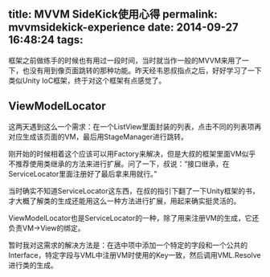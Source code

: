 title: MVVM SideKick使用心得
permalink: mvvmsidekick-experience
date: 2014-09-27 16:48:24
tags:
---

框架之前做练手的时候也有用过一段时间，当时就当作一般的MVVM来用了一下，也没有用到像页面跳转的那种功能。昨天经韦恩叔指点之后，好好学习了一下类似Unity IoC框架，终于对这个框架有点感觉了。

## ViewModelLocator

这两天遇到这么一个需求：在一个ListView里面封装的列表，点击不同的列表项再对应生成该页面的VM，最后用StageManager进行跳转。

刚开始的时候相着这个应该可以用Factory来解决，但是大叔的框架里面VM似乎不推荐使用类继承的方法来进行扩展。问了一下，叔说：“接口继承，在ServiceLocator里面注册好了最后拿来用就行。”

当时确实不知道ServiceLocator这东西，在叔的指引下翻了一下Unity框架的书，才大概了解类的生成还能用这么一种方法进行扩展，用起来确实挺灵活的。

ViewModelLocator也是ServiceLocator的一种，除了用来注册VM的生成，它还负责VM->View的绑定。

暂时我对这需求的解决方法是：在选中项中添加一个特定的字段和一个公共的Interface，特定字段与VML中注册VM时使用的Key一致，然后调用VML.Resolve进行类的生成。